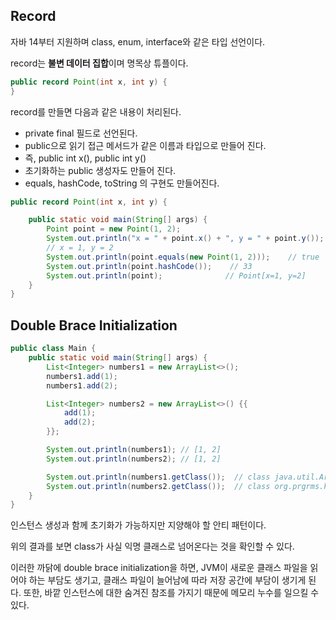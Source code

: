 ## Record

자바 14부터 지원하며 class, enum, interface와 같은 타입 선언이다.

record는 **불변 데이터 집합**이며 명목상 튜플이다.

```java
public record Point(int x, int y) {
}
```



record를 만들면 다음과 같은 내용이 처리된다. 

- private final 필드로 선언된다.
- public으로 읽기 접근 메서드가 같은 이름과 타입으로 만들어 진다. 
 - 즉, public int x(), public int y()
- 초기화하는 public 생성자도 만들어 진다.
- equals, hashCode, toString 의 구현도 만들어진다.

```java
public record Point(int x, int y) {

    public static void main(String[] args) {
        Point point = new Point(1, 2);
        System.out.println("x = " + point.x() + ", y = " + point.y());  
        // x = 1, y = 2
        System.out.println(point.equals(new Point(1, 2)));    // true 
        System.out.println(point.hashCode());    // 33
        System.out.println(point);              // Point[x=1, y=2]
    }
}
```



## Double Brace Initialization

```java
public class Main {
    public static void main(String[] args) {
        List<Integer> numbers1 = new ArrayList<>();
        numbers1.add(1);
        numbers1.add(2);

        List<Integer> numbers2 = new ArrayList<>() {{
            add(1);
            add(2);
        }};

        System.out.println(numbers1); // [1, 2]
        System.out.println(numbers2); // [1, 2]

        System.out.println(numbers1.getClass());  // class java.util.ArrayList
        System.out.println(numbers2.getClass());  // class org.prgrms.kdt.Main$1
    }
}
```

인스턴스 생성과 함께 초기화가 가능하지만 지양해야 할 안티 패턴이다. 

위의 결과를 보면 class가 사실 익명 클래스로 넘어온다는 것을 확인할 수 있다. 

이러한 까닭에 double brace initialization을 하면, JVM이 새로운 클래스 파일을 읽어야 하는 부담도 생기고, 클래스 파일이 늘어남에 따라 저장 공간에 부담이 생기게 된다. 또한, 바깥 인스턴스에 대한 숨겨진 참조를 가지기 때문에 메모리 누수를 일으킬 수 있다.